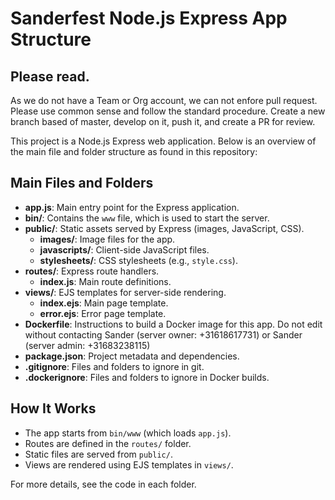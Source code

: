 # Sanderfest Node.js Express App Structure

## Please read.
As we do not have a Team or Org account, we can not enfore pull request. Please use common sense and follow the standard procedure.
Create a new branch based of master, develop on it, push it, and create a PR for review.

This project is a Node.js Express web application. Below is an overview of the main file and folder structure as found in this repository:

## Main Files and Folders

- **app.js**: Main entry point for the Express application.
- **bin/**: Contains the `www` file, which is used to start the server.
- **public/**: Static assets served by Express (images, JavaScript, CSS).
  - **images/**: Image files for the app.
  - **javascripts/**: Client-side JavaScript files.
  - **stylesheets/**: CSS stylesheets (e.g., `style.css`).
- **routes/**: Express route handlers.
  - **index.js**: Main route definitions.
- **views/**: EJS templates for server-side rendering.
  - **index.ejs**: Main page template.
  - **error.ejs**: Error page template.
- **Dockerfile**: Instructions to build a Docker image for this app. Do not edit without contacting Sander (server owner: +31618617731) or Sander (server admin: +31683238115)
- **package.json**: Project metadata and dependencies.
- **.gitignore**: Files and folders to ignore in git.
- **.dockerignore**: Files and folders to ignore in Docker builds.

## How It Works
- The app starts from `bin/www` (which loads `app.js`).
- Routes are defined in the `routes/` folder.
- Static files are served from `public/`.
- Views are rendered using EJS templates in `views/`.

For more details, see the code in each folder.
